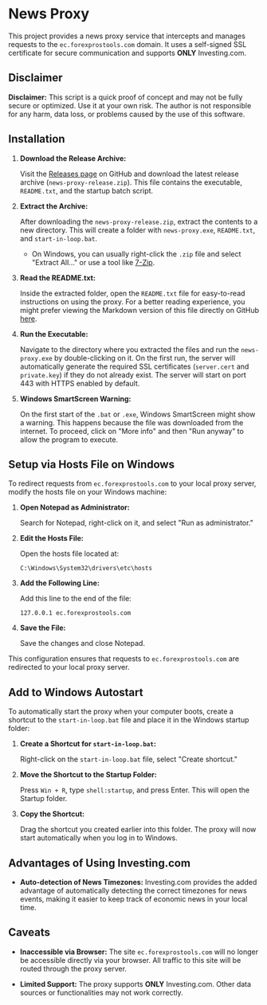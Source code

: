 # News Proxy

This project provides a news proxy service that intercepts and manages requests to the `ec.forexprostools.com` domain. It uses a self-signed SSL certificate for secure communication and supports **ONLY** Investing.com.

## Disclaimer

**Disclaimer:** This script is a quick proof of concept and may not be fully secure or optimized. Use it at your own risk. The author is not responsible for any harm, data loss, or problems caused by the use of this software.

## Installation

1. **Download the Release Archive:**

   Visit the [Releases page](https://github.com/disaster123/ea-news-proxy/releases) on GitHub and download the latest release archive (`news-proxy-release.zip`). This file contains the executable, `README.txt`, and the startup batch script.

2. **Extract the Archive:**

   After downloading the `news-proxy-release.zip`, extract the contents to a new directory. This will create a folder with `news-proxy.exe`, `README.txt`, and `start-in-loop.bat`.

   - On Windows, you can usually right-click the `.zip` file and select "Extract All..." or use a tool like [7-Zip](https://www.7-zip.org/).

3. **Read the README.txt:**

   Inside the extracted folder, open the `README.txt` file for easy-to-read instructions on using the proxy. For a better reading experience, you might prefer viewing the Markdown version of this file directly on GitHub [here](https://github.com/disaster123/ea-news-proxy/blob/main/README.md).

4. **Run the Executable:**

   Navigate to the directory where you extracted the files and run the `news-proxy.exe` by double-clicking on it. On the first run, the server will automatically generate the required SSL certificates (`server.cert` and `private.key`) if they do not already exist. The server will start on port 443 with HTTPS enabled by default.

5. **Windows SmartScreen Warning:**

   On the first start of the `.bat` or `.exe`, Windows SmartScreen might show a warning. This happens because the file was downloaded from the internet. To proceed, click on "More info" and then "Run anyway" to allow the program to execute.

## Setup via Hosts File on Windows

To redirect requests from `ec.forexprostools.com` to your local proxy server, modify the hosts file on your Windows machine:

1. **Open Notepad as Administrator:**

   Search for Notepad, right-click on it, and select "Run as administrator."

2. **Edit the Hosts File:**

   Open the hosts file located at:

   ```
   C:\Windows\System32\drivers\etc\hosts
   ```

3. **Add the Following Line:**

   Add this line to the end of the file:

   ```
   127.0.0.1 ec.forexprostools.com
   ```

4. **Save the File:**

   Save the changes and close Notepad.

This configuration ensures that requests to `ec.forexprostools.com` are redirected to your local proxy server.

## Add to Windows Autostart

To automatically start the proxy when your computer boots, create a shortcut to the `start-in-loop.bat` file and place it in the Windows startup folder:

1. **Create a Shortcut for `start-in-loop.bat`:**

   Right-click on the `start-in-loop.bat` file, select "Create shortcut."

2. **Move the Shortcut to the Startup Folder:**

   Press `Win + R`, type `shell:startup`, and press Enter. This will open the Startup folder.

3. **Copy the Shortcut:**

   Drag the shortcut you created earlier into this folder. The proxy will now start automatically when you log in to Windows.

## Advantages of Using Investing.com

- **Auto-detection of News Timezones:** Investing.com provides the added advantage of automatically detecting the correct timezones for news events, making it easier to keep track of economic news in your local time.

## Caveats

- **Inaccessible via Browser:** The site `ec.forexprostools.com` will no longer be accessible directly via your browser. All traffic to this site will be routed through the proxy server.

- **Limited Support:** The proxy supports **ONLY** Investing.com. Other data sources or functionalities may not work correctly.
